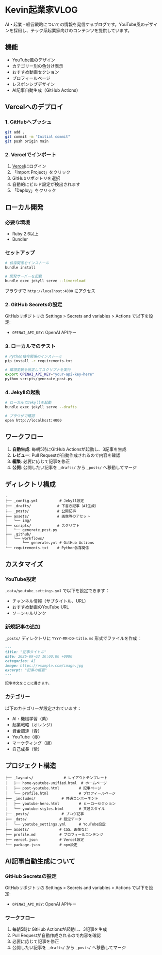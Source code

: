 # Kevin起業家VLOG

AI・起業・経営戦略についての情報を発信するブログです。YouTube風のデザインを採用し、テック系起業家向けのコンテンツを提供しています。

## 機能

- YouTube風のデザイン
- カテゴリー別の色分け表示
- おすすめ動画セクション
- プロフィールページ
- レスポンシブデザイン
- AI記事自動生成（GitHub Actions）

## Vercelへのデプロイ

### 1. GitHubへプッシュ

```bash
git add .
git commit -m "Initial commit"
git push origin main
```

### 2. Vercelでインポート

1. [Vercel](https://vercel.com)にログイン
2. 「Import Project」をクリック
3. GitHubリポジトリを選択
4. 自動的にビルド設定が検出されます
5. 「Deploy」をクリック

## ローカル開発

### 必要な環境
- Ruby 2.6以上
- Bundler

### セットアップ

```bash
# 依存関係をインストール
bundle install

# 開発サーバーを起動
bundle exec jekyll serve --livereload
```

ブラウザで `http://localhost:4000` にアクセス

### 2. GitHub Secretsの設定

GitHubリポジトリの Settings > Secrets and variables > Actions で以下を設定:

- `OPENAI_API_KEY`: OpenAI APIキー

### 3. ローカルでのテスト

```bash
# Python依存関係のインストール
pip install -r requirements.txt

# 環境変数を設定してスクリプトを実行
export OPENAI_API_KEY="your-api-key-here"
python scripts/generate_post.py
```

### 4. Jekyllの起動

```bash
# ローカルでJekyllを起動
bundle exec jekyll serve --drafts

# ブラウザで確認
open http://localhost:4000
```

## ワークフロー

1. **自動生成**: 毎朝5時にGitHub Actionsが起動し、3記事を生成
2. **レビュー**: Pull Requestが自動作成されるので内容を確認
3. **編集**: 必要に応じて記事を修正
4. **公開**: 公開したい記事を `_drafts/` から `_posts/` へ移動してマージ

## ディレクトリ構成

```
.
├── _config.yml          # Jekyll設定
├── _drafts/            # 下書き記事（AI生成）
├── _posts/             # 公開記事
├── assets/             # 画像等のアセット
│   └── img/
├── scripts/            # スクリプト
│   └── generate_post.py
├── .github/
│   └── workflows/
│       └── generate.yml # GitHub Actions
└── requirements.txt    # Python依存関係
```

## カスタマイズ

### YouTube設定
`_data/youtube_settings.yml` で以下を設定できます：
- チャンネル情報（サブタイトル、URL）
- おすすめ動画のYouTube URL
- ソーシャルリンク

### 新規記事の追加
`_posts/` ディレクトリに `YYYY-MM-DD-title.md` 形式でファイルを作成：

```markdown
---
title: "記事タイトル"
date: 2025-09-03 10:00:00 +0900
categories: AI
image: https://example.com/image.jpg
excerpt: "記事の概要"
---

記事本文をここに書きます。
```

### カテゴリー
以下のカテゴリーが設定されています：
- AI・機械学習（紫）
- 起業戦略（オレンジ）
- 資金調達（青）
- YouTube（赤）
- マーケティング（緑）
- 自己成長（紫）

## プロジェクト構造

```
├── _layouts/              # レイアウトテンプレート
│   ├── home-youtube-unified.html  # ホームページ
│   ├── post-youtube.html         # 記事ページ
│   └── profile.html              # プロフィールページ
├── _includes/            # 共通コンポーネント
│   ├── youtube-hero.html         # ヒーローセクション
│   └── youtube-styles.html       # 共通スタイル
├── _posts/               # ブログ記事
├── _data/               # 設定データ
│   └── youtube_settings.yml      # YouTube設定
├── assets/              # CSS、画像など
├── profile.md           # プロフィールコンテンツ
├── vercel.json          # Vercel設定
└── package.json         # npm設定
```

## AI記事自動生成について

### GitHub Secretsの設定
GitHubリポジトリの Settings > Secrets and variables > Actions で以下を設定:
- `OPENAI_API_KEY`: OpenAI APIキー

### ワークフロー
1. 毎朝5時にGitHub Actionsが起動し、3記事を生成
2. Pull Requestが自動作成されるので内容を確認
3. 必要に応じて記事を修正
4. 公開したい記事を `_drafts/` から `_posts/` へ移動してマージ